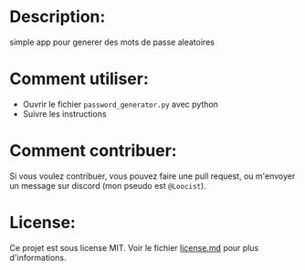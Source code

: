 # Description:
simple app pour generer des mots de passe aleatoires

# Comment utiliser:
- Ouvrir le fichier `password_generator.py` avec python
- Suivre les instructions

# Comment contribuer:
Si vous voulez contribuer, vous pouvez faire une pull request, ou m'envoyer un message sur discord (mon pseudo est `@Loocist`).

# License:
Ce projet est sous license MIT. Voir le fichier [license.md](/license.md) pour plus d'informations.